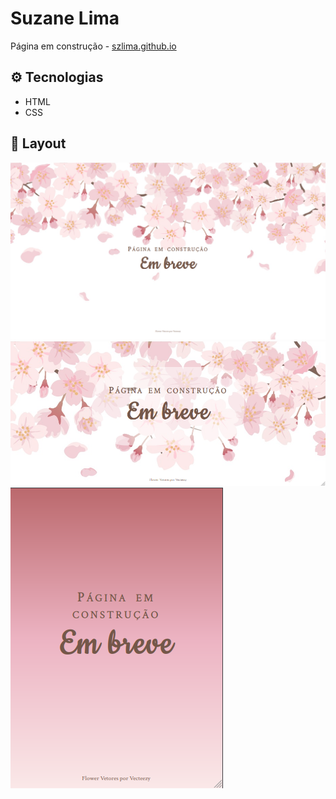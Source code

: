 # Suzane Lima

Página em construção - [szlima.github.io](https://szlima.github.io)


## :gear: Tecnologias

- HTML
- CSS


## :art: Layout

![layout1](img/layout1.png)
![layout2](img/layout2.png)
![layout3](img/layout3.png)

